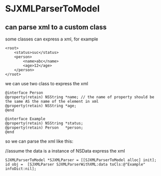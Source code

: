 SJXMLParserToModel
====
can parse xml to a custom class
-----

some classes can express a xml, for example

    <root>
        <status>suc</status>
        <person>
            <name>abc</name>
            <age>12</age>
        </person>
    </root>

we can use two class to express the xml 

    @interface Person
    @property(retain) NSString *name; // the name of property should be the same AS the name of the element in xml
    @property(retain) NSString *age;
    @end
     
    @interface Example
    @property(retain) NSString *status;
    @property(retain) Person   *person;
    @end


so we can parse the xml like this:
  
//assume the data is a instance of NSData express the xml

    SJXMLParserToModel *SJXMLParser = [[SJXMLParserToModel alloc] init];
    id obj =  [SJXMLParser SJXMLParserWithXML:data toCls:@"Example" infoDict:nil];
